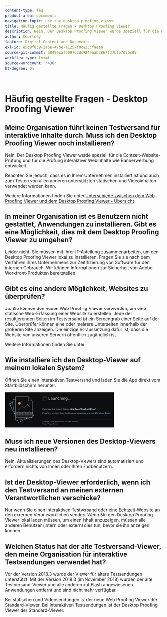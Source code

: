 ```yaml
---
content-type: faq
product-area: documents
navigation-topic: use-the-desktop-proofing-viewer
title: Häufig gestellte Fragen - Desktop Proofing Viewer
description: Nein. Der Desktop Proofing Viewer wurde speziell für die Echtzeit-Website-Prüfung und für die Prüfung interaktiver Webinhalte wie Bannerwerbung entwickelt.
author: Courtney
feature: Digital Content and Documents
exl-id: e5c9f039-2a6e-47be-a125-f0ce23cfaeaa
source-git-commit: a849ecaf6097dcdc924aaab2867f37bf57d5bc09
workflow-type: tm+mt
source-wordcount: '436'
ht-degree: 0%

---
```


# Häufig gestellte Fragen - Desktop Proofing Viewer

## Meine Organisation führt keinen Testversand für interaktive Inhalte durch. Muss ich den Desktop Proofing Viewer noch installieren?

Nein. Der Desktop Proofing Viewer wurde speziell für die Echtzeit-Website-Prüfung und für die Prüfung interaktiver Webinhalte wie Bannerwerbung entwickelt.

Beachten Sie jedoch, dass es in Ihrem Unternehmen installiert ist und auch zum Testen von allen anderen unterstützten statischen und Videoinhalten verwendet werden kann. 

Weitere Informationen finden Sie unter [Unterschiede zwischen dem Web Proofing Viewer und dem Desktop Proofing Viewer - Übersicht](../../../review-and-approve-work/proofing/proofing-overview/understand-differences-between-web-viewer.md)

## In meiner Organisation ist es Benutzern nicht gestattet, Anwendungen zu installieren. Gibt es eine Möglichkeit, dies mit dem Desktop Proofing Viewer zu umgehen?

Leider nicht. Sie müssen mit Ihrer IT-Abteilung zusammenarbeiten, um den Desktop Proofing Viewer lokal zu installieren. Fragen Sie sie nach dem Verfahren Ihres Unternehmens zur Zertifizierung von Software für den internen Gebrauch. Wir können Informationen zur Sicherheit von Adobe Workfront-Produkten bereitstellen.

## Gibt es eine andere Möglichkeit, Websites zu überprüfen?

Ja. Sie können den neuen Web Proofing Viewer verwenden, um eine statische Web-Erfassung einer Website zu erstellen. Jede der resultierenden Seiten im Testversand ist ein Screengrab einer Seite auf der Site. Überprüfer können eine oder mehrere Unterseiten innerhalb der größeren Site anzeigen. Die einzige Voraussetzung dafür ist, dass die Website von unseren Servern öffentlich zugänglich ist.

Weitere Informationen finden Sie unter

## Wie installiere ich den Desktop-Viewer auf meinem lokalen System?

Öffnen Sie einen interaktiven Testversand und laden Sie die App direkt vom Startbildschirm herunter.

![](assets/mceclip0-350x114.png) 

## Muss ich neue Versionen des Desktop-Viewers neu installieren?

Nein. Aktualisierungen des Desktop-Viewers sind automatisiert und erfordern nichts von Ihnen oder Ihren Endbenutzern.

## Ist der Desktop-Viewer erforderlich, wenn ich den Testversand an meinen externen Verantwortlichen verschicke?

Nur wenn Sie einen interaktiven Testversand oder eine Echtzeit-Website an den externen Verantwortlichen senden. Wenn Sie den Desktop Proofing Viewer lokal laden müssen, um einen Inhalt anzuzeigen, müssen alle anderen Benutzer (intern oder extern) dies tun, bevor sie ihn anzeigen können.

## Welchen Status hat der alte Testversand-Viewer, den meine Organisation für interaktive Testsendungen verwendet hat?

Vor der Version 2018.3 wurde der Viewer für ältere Testsendungen unterstützt. Mit der Version 2018.3 (im November 2018) wurden der alte Testversand-Viewer und alle anderen auf Flash angewiesenen Anwendungen entfernt und sind nicht mehr verfügbar. 

Bei statischen und Videosendungen ist der neue Web Proofing Viewer der Standard-Viewer. Bei interaktiven Testsendungen ist der Desktop Proofing Viewer der Standard-Viewer.

<!--For more information, see [Legacy proofing viewer removed in 2018.3](../../../workfront-proof/wp-work-proofsfiles/review-proofs-lpv/lpv-removed-2018.md)-->
